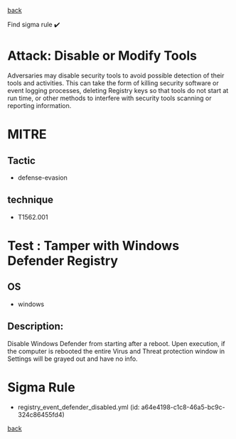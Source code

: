 
[back](../index.md)

Find sigma rule :heavy_check_mark: 

# Attack: Disable or Modify Tools 

Adversaries may disable security tools to avoid possible detection of their tools and activities. This can take the form of killing security software or event logging processes, deleting Registry keys so that tools do not start at run time, or other methods to interfere with security tools scanning or reporting information.

# MITRE
## Tactic
  - defense-evasion


## technique
  - T1562.001


# Test : Tamper with Windows Defender Registry
## OS
  - windows


## Description:
Disable Windows Defender from starting after a reboot. Upen execution, if the computer is rebooted the entire Virus and Threat protection window in Settings will be
grayed out and have no info.


# Sigma Rule
 - registry_event_defender_disabled.yml (id: a64e4198-c1c8-46a5-bc9c-324c86455fd4)



[back](../index.md)
